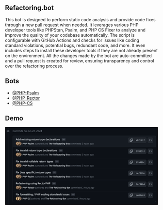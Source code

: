 ## Refactoring.bot

This bot is designed to perform static code analysis and provide code fixes through a new pull request when needed. It leverages various PHP developer tools like PHPStan, Psalm, and PHP CS Fixer to analyze and improve the quality of your codebase automatically. The script is configurable with GitHub Actions and checks for issues like coding standard violations, potential bugs, redundant code, and more. It even includes steps to install these developer tools if they are not already present on the environment. All the changes made by the bot are auto-committed and a pull request is created for review, ensuring transparency and control over the refactoring process.

## Bots

* [@PHP-Psalm](https://github.com/php-psalm)
* [@PHP-Rector](https://github.com/php-rector)
* [@PHP-CS](https://github.com/php-cs)

## Demo

![](demo.png)
